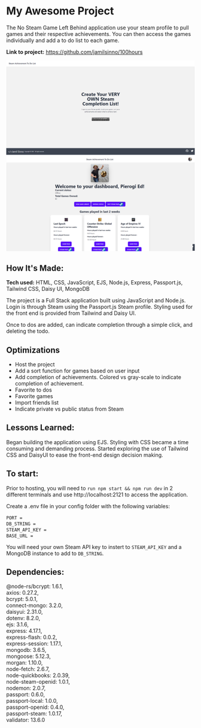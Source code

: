 # My Awesome Project
The No Steam Game Left Behind application use your steam profile to pull games and their respective achievements. You can then access the games individually and add a to do list to each game.

**Link to project:** https://github.com/jamilsinno/100hours

![Login page](/public/images/Login.png)
![Dashboard Page](/public/images/Dashboard.png)

## How It's Made:

**Tech used:** HTML, CSS, JavaScript, EJS, Node.js, Express, Passport.js, Tailwind CSS, Daisy UI, MongoDB

The project is a Full Stack application built using JavaScript and Node.js. Login is through Steam using the Passport.js Steam profile. Styling used for the front end is provided from Tailwind and Daisy UI. 

Once to dos are added, can indicate completion through a simple click, and deleting the todo.

## Optimizations
 - Host the project
 - Add a sort function for games based on user input
 - Add completion of achievements. Colored vs gray-scale to indicate completion of achievement.
 - Favorite to dos
 - Favorite games
 - Import friends list
 - Indicate private vs public status from Steam 

## Lessons Learned:

Began building the application using EJS. Styling with CSS became a time consuming and demanding process. Started exploring the use of Tailwind CSS and DaisyUI to ease the front-end design decision making.

## To start:

Prior to hosting, you will need to `run npm start && npm run dev` in 2 different terminals and use http://localhost:2121 to access the application.

Create a .env file in your config folder with the following variables:

```
PORT =
DB_STRING =
STEAM_API_KEY =
BASE_URL =
```

You will need your own Steam API key to instert to `STEAM_API_KEY` and a MongoDB instance to add to `DB_STRING`.

## Dependencies:
@node-rs/bcrypt: 1.6.1,  
axios: 0.27.2,  
bcrypt: 5.0.1,  
connect-mongo: 3.2.0,  
daisyui: 2.31.0,  
dotenv: 8.2.0,  
ejs: 3.1.6,  
express: 4.17.1,  
express-flash: 0.0.2,  
express-session: 1.17.1,  
mongodb: 3.6.5,  
mongoose: 5.12.3,  
morgan: 1.10.0,  
node-fetch: 2.6.7,  
node-quickbooks: 2.0.39,  
node-steam-openid: 1.0.1,  
nodemon: 2.0.7,  
passport: 0.6.0,  
passport-local: 1.0.0,  
passport-openid: 0.4.0,  
passport-steam: 1.0.17,  
validator: 13.6.0  